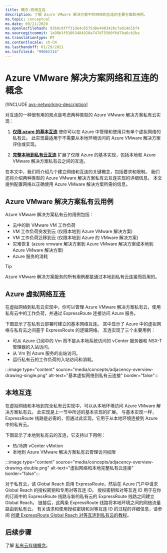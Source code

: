 ```yaml
---
title: 概念-网络互连
description: 了解 Azure VMware 解决方案中的网络和互连的主要方面和用例。
ms.topic: conceptual
ms.date: 09/21/2020
ms.openlocfilehash: 9369c0fff31de4c6575d8e4903420cfa01461bf4
ms.sourcegitcommit: 1a98b3f91663484920a747d75500f6d70a6cb2ba
ms.translationtype: MT
ms.contentlocale: zh-CN
ms.lasthandoff: 01/29/2021
ms.locfileid: "99062114"
---
```

# <a name="azure-vmware-solution-networking-and-interconnectivity-concepts"></a>Azure VMware 解决方案网络和互连的概念

[!INCLUDE [avs-networking-description](includes/azure-vmware-solution-networking-description.md)]

对互连的一种很有用的观点是考虑两种类型的 Azure VMware 解决方案私有云实现：

1. [**仅限 azure 的基本互连**](#azure-virtual-network-interconnectivity) 使你可以在 Azure 中管理和使用只有单个虚拟网络的私有云。 此实现最适用于不需要从本地环境访问的 Azure VMware 解决方案评估或实现。

1. [**完整本地到私有云互连**](#on-premises-interconnectivity) 扩展了仅限 Azure 的基本实现，包括本地和 Azure VMware 解决方案私有云之间的互连。
 
在本文中，我们将介绍几个建立网络和互连的关键概念，包括要求和限制。 我们还将介绍两种类型的 Azure VMware 解决方案私有云互连实现的详细信息。 本文提供配置网络以正确使用 Azure VMware 解决方案所需的信息。

## <a name="azure-vmware-solution-private-cloud-use-cases"></a>Azure VMware 解决方案私有云用例

Azure VMware 解决方案私有云的用例包括：
- 云中的新 VMware VM 工作负荷
- VM 工作负荷突发到云 (仅限本地到 Azure VMware 解决方案) 
- VM 工作负荷迁移到云 (仅限本地到 Azure 的 VMware 解决方案) 
- 灾难恢复 (azure vmware 解决方案到 Azure VMware 解决方案或本地到 Azure VMware 解决方案) 
- Azure 服务的消耗

> [!TIP]
> Azure VMware 解决方案服务的所有用例都是通过本地到私有云连接而启用的。

## <a name="azure-virtual-network-interconnectivity"></a>Azure 虚拟网络互连

在虚拟网络到私有云实现中，你可以管理 Azure VMware 解决方案私有云，使用私有云中的工作负荷，并通过 ExpressRoute 连接访问 Azure 服务。 

下图显示了在私有云部署时建立的基本网络互连。 其中显示了 Azure 中的虚拟网络与私有云之间基于 ExpressRoute 的逻辑网络。 互连实现了三个主要用例：
* 可从 Azure 订阅中的 Vm 而不是从本地系统访问的 vCenter 服务器和 NSX-T 管理器的入站访问。 
* 从 Vm 到 Azure 服务的出站访问。 
* 运行私有云的工作负荷的入站访问和消耗。

:::image type="content" source="media/concepts/adjacency-overview-drawing-single.png" alt-text="基本虚拟网络到私有云连接" border="false":::

## <a name="on-premises-interconnectivity"></a>本地互连

在虚拟网络和本地到完全私有云实现中，可以从本地环境访问 Azure VMware 解决方案私有云。 此实现是上一节中所述的基本实现的扩展。 与基本实现一样，ExpressRoute 线路是必需的，但通过此实现，它用于从本地环境连接到 Azure 中的私有云。 

下图显示了本地到私有云的互连，它支持以下用例：
* 热/冷跨 vCenter vMotion
* 本地到 Azure VMware 解决方案私有云管理访问权限

:::image type="content" source="media/concepts/adjacency-overview-drawing-double.png" alt-text="虚拟网络和本地完整私有云连接" border="false":::

对于私有云，请 Global Reach 启用 ExpressRoute，然后在 Azure 门户中请求 Global Reach 的授权密钥和专用对等互连 ID。 授权密钥和对等互连 ID 用于在你的订阅中的 ExpressRoute 线路与新的私有云的 ExpressRoute 线路之间建立 Global Reach。 链接后，这两条 ExpressRoute 线路将本地环境之间的网络流量路由到私有云。  有关请求和使用授权密钥和对等互连 ID 的过程的详细信息，请参阅 [创建 ExpressRoute Global Reach 对等互连到私有云的教程](tutorial-expressroute-global-reach-private-cloud.md)。

## <a name="next-steps"></a>后续步骤 
了解 [私有云存储概念](concepts-storage.md)。


<!-- LINKS - external -->
[enable Global Reach]: ../expressroute/expressroute-howto-set-global-reach.md

<!-- LINKS - internal -->

